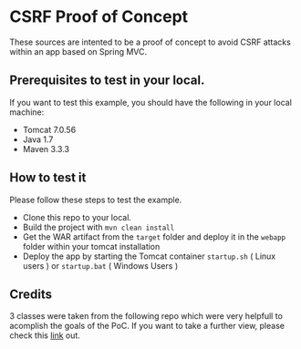 # CSRF Proof of Concept
These sources are intented to be a proof of concept to avoid CSRF attacks within an app based on Spring MVC.

## Prerequisites to test in your local.
If you want to test this example, you should have the following in your local machine:
  - Tomcat 7.0.56
  - Java 1.7
  - Maven 3.3.3


## How to test it
Please follow these steps to test the example.
  - Clone this repo to your local.
  - Build the project with `mvn clean install`
  - Get the WAR artifact from the `target` folder and deploy it in the `webapp` folder within your tomcat installation
  - Deploy the app by starting the Tomcat container `startup.sh` ( Linux users ) or `startup.bat` ( Windows Users )


## Credits
3 classes were taken from the following repo which were very helpfull to acomplish the goals of the PoC. If you want to take a further view, please check this [link](https://github.com/eyal-lupu/eyallupu-blog) out.
